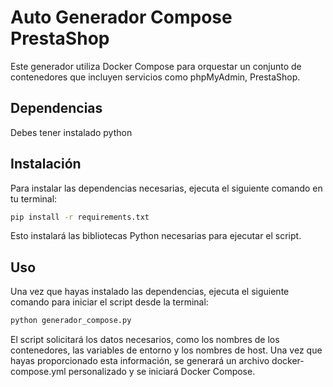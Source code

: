 # Auto Generador Compose PrestaShop

Este generador utiliza Docker Compose para orquestar un conjunto de contenedores que incluyen servicios como phpMyAdmin, PrestaShop.

## Dependencias

Debes tener instalado python

## Instalación

Para instalar las dependencias necesarias, ejecuta el siguiente comando en tu terminal:

```bash
pip install -r requirements.txt
```
Esto instalará las bibliotecas Python necesarias para ejecutar el script.

## Uso

Una vez que hayas instalado las dependencias, ejecuta el siguiente comando para iniciar el script desde la terminal:

```bash
python generador_compose.py
```


El script solicitará los datos necesarios, como los nombres de los contenedores, las variables de entorno y los nombres de host. Una vez que hayas proporcionado esta información, se generará un archivo docker-compose.yml personalizado y se iniciará Docker Compose.


